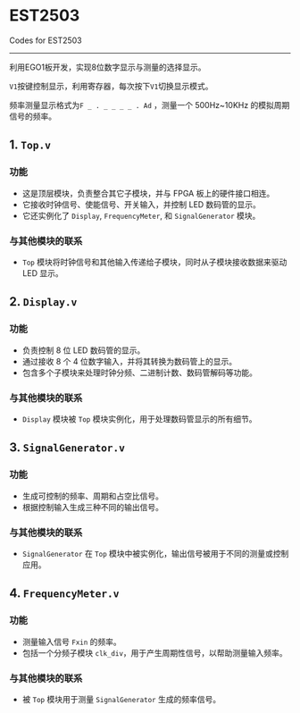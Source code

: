 # EST2503
Codes for EST2503

---

利用EGO1板开发，实现8位数字显示与测量的选择显示。

`V1`按键控制显示，利用寄存器，每次按下`V1`切换显示模式。

频率测量显示格式为`F _ . _ _ _ _ . Ad` ，测量一个 500Hz~10KHz 的模拟周期信号的频率。

## 1. `Top.v`
### 功能
- 这是顶层模块，负责整合其它子模块，并与 FPGA 板上的硬件接口相连。
- 它接收时钟信号、使能信号、开关输入，并控制 LED 数码管的显示。
- 它还实例化了 `Display`, `FrequencyMeter`, 和 `SignalGenerator` 模块。

### 与其他模块的联系
- `Top` 模块将时钟信号和其他输入传递给子模块，同时从子模块接收数据来驱动 LED 显示。

## 2. `Display.v`
### 功能
- 负责控制 8 位 LED 数码管的显示。
- 通过接收 8 个 4 位数字输入，并将其转换为数码管上的显示。
- 包含多个子模块来处理时钟分频、二进制计数、数码管解码等功能。

### 与其他模块的联系
- `Display` 模块被 `Top` 模块实例化，用于处理数码管显示的所有细节。

## 3. `SignalGenerator.v`
### 功能
- 生成可控制的频率、周期和占空比信号。
- 根据控制输入生成三种不同的输出信号。

### 与其他模块的联系
- `SignalGenerator` 在 `Top` 模块中被实例化，输出信号被用于不同的测量或控制应用。

## 4. `FrequencyMeter.v`
### 功能
- 测量输入信号 `Fxin` 的频率。
- 包括一个分频子模块 `clk_div`，用于产生周期性信号，以帮助测量输入频率。

### 与其他模块的联系
- 被 `Top` 模块用于测量 `SignalGenerator` 生成的频率信号。

